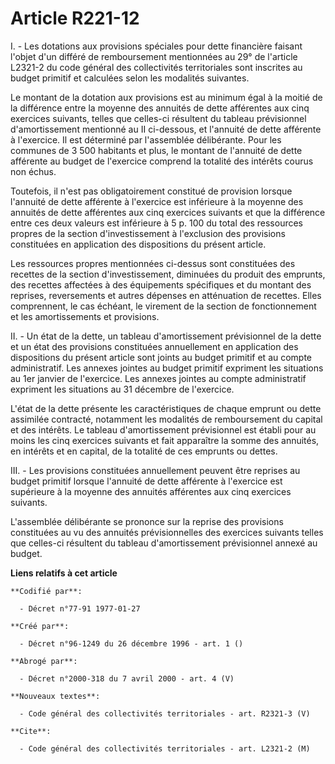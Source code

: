 # Article R221-12

I. - Les dotations aux provisions spéciales pour dette financière faisant l'objet d'un différé de remboursement mentionnées
au 29° de l'article L2321-2 du code général des collectivités territoriales sont inscrites au budget primitif et calculées
selon les modalités suivantes.

Le montant de la dotation aux provisions est au minimum égal à la moitié de la différence entre la moyenne des annuités de
dette afférentes aux cinq exercices suivants, telles que celles-ci résultent du tableau prévisionnel d'amortissement
mentionné au II ci-dessous, et l'annuité de dette afférente à l'exercice. Il est déterminé par l'assemblée délibérante. Pour
les communes de 3 500 habitants et plus, le montant de l'annuité de dette afférente au budget de l'exercice comprend la
totalité des intérêts courus non échus.

Toutefois, il n'est pas obligatoirement constitué de provision lorsque l'annuité de dette afférente à l'exercice est
inférieure à la moyenne des annuités de dette afférentes aux cinq exercices suivants et que la différence entre ces deux
valeurs est inférieure à 5 p. 100 du total des ressources propres de la section d'investissement à l'exclusion des provisions
constituées en application des dispositions du présent article.

Les ressources propres mentionnées ci-dessus sont constituées des recettes de la section d'investissement, diminuées du
produit des emprunts, des recettes affectées à des équipements spécifiques et du montant des reprises, reversements et autres
dépenses en atténuation de recettes. Elles comprennent, le cas échéant, le virement de la section de fonctionnement et les
amortissements et provisions.

II. - Un état de la dette, un tableau d'amortissement prévisionnel de la dette et un état des provisions constituées
annuellement en application des dispositions du présent article sont joints au budget primitif et au compte administratif.
Les annexes jointes au budget primitif expriment les situations au 1er janvier de l'exercice. Les annexes jointes au compte
administratif expriment les situations au 31 décembre de l'exercice.

L'état de la dette présente les caractéristiques de chaque emprunt ou dette assimilée contracté, notamment les modalités de
remboursement du capital et des intérêts. Le tableau d'amortissement prévisionnel est établi pour au moins les cinq exercices
suivants et fait apparaître la somme des annuités, en intérêts et en capital, de la totalité de ces emprunts ou dettes.

III. - Les provisions constituées annuellement peuvent être reprises au budget primitif lorsque l'annuité de dette afférente
à l'exercice est supérieure à la moyenne des annuités afférentes aux cinq exercices suivants.

L'assemblée délibérante se prononce sur la reprise des provisions constituées au vu des annuités prévisionnelles des
exercices suivants telles que celles-ci résultent du tableau d'amortissement prévisionnel annexé au budget.

**Liens relatifs à cet article**

	**Codifié par**:

	  - Décret n°77-91 1977-01-27

	**Créé par**:

	  - Décret n°96-1249 du 26 décembre 1996 - art. 1 ()

	**Abrogé par**:

	  - Décret n°2000-318 du 7 avril 2000 - art. 4 (V)

	**Nouveaux textes**:

	  - Code général des collectivités territoriales - art. R2321-3 (V)

	**Cite**:

	  - Code général des collectivités territoriales - art. L2321-2 (M)
